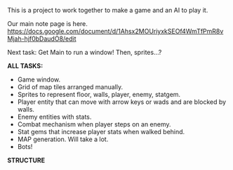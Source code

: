 This is a project to work together to make a game and an AI to play it.

Our main note page is here.
https://docs.google.com/document/d/1Ahsx2MOUriyxkSEOf4WmTfPmR8vMjah-hjf0bDaudO8/edit

Next task:
Get Main to run a window! Then, sprites...?


**ALL TASKS:**
- Game window.
- Grid of map tiles arranged manually.
- Sprites to represent floor, walls, player, enemy, statgem.
- Player entity that can move with arrow keys or wads and are blocked by walls.
- Enemy entities with stats.
- Combat mechanism when player steps on an enemy.
- Stat gems that increase player stats when walked behind.
- MAP generation. Will take a lot.
- Bots!

**STRUCTURE**
